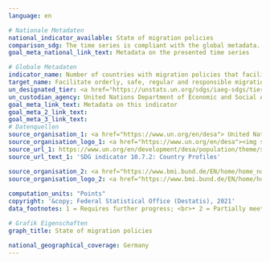 ```yaml
---
language: en    

# Nationale Metadaten    
national_indicator_available: State of migration policies    
comparison_sdg: The time series is compliant with the global metadata.    
goal_meta_national_link_text: Metadata on the presented time series    

# Globale Metadaten    
indicator_name: Number of countries with migration policies that facilitate orderly, safe, regular and responsible migration and mobility of people    
target_name: Facilitate orderly, safe, regular and responsible migration and mobility of people, including through the implementation of planned and well-managed migration policies    
un_designated_tier: <a href="https://unstats.un.org/sdgs/iaeg-sdgs/tier-classification/" title="Click here for more information on the UN tier classification."  target="_blank">Tier II</a>    
un_custodian_agency: United Nations Department of Economic and Social Affairs (UN DESA)<br>International Organization for Migration (IOM)    
goal_meta_link_text: Metadata on this indicator    
goal_meta_2_link_text:     
goal_meta_3_link_text:         
# Datenquellen
source_organisation_1: <a href="https://www.un.org/en/desa"> United Nations – Department of Economic and Social Affairs (UN DESA) </a>
source_organisation_logo_1: <a href="https://www.un.org/en/desa"><img src="https://g205sdgs.github.io/sdg-indicators/public/OrgImgEn/desa.png" alt="Logo desa" style="height:60px; width:148px"/></a>
source_url_1: https://www.un.org/en/development/desa/population/theme/sdg/countryprofiles.asp
source_url_text_1: 'SDG indicator 10.7.2: Country Profiles'

source_organisation_2: <a href="https://www.bmi.bund.de/EN/home/home_node.html"> Federal Ministry of the Interior, Building and Community </a>
source_organisation_logo_2: <a href="https://www.bmi.bund.de/EN/home/home_node.html"><img src="https://g205sdgs.github.io/sdg-indicators/public/OrgImgEn/bmi.png" alt="Logo bmi" style="height:60px; width:148px"/></a>
    
computation_units: "Points"    
copyright: '&copy; Federal Statistical Office (Destatis), 2021'    
data_footnotes: 1 = Requires further progress; <br>• 2 = Partially meets; <br>• 3 = Meets; <br>• 4 = Fully meets.<br>• Data are only available from 2018.    

# Grafik Eigenschaften    
graph_title: State of migration policies    

national_geographical_coverage: Germany    
---
```


<span></span>
